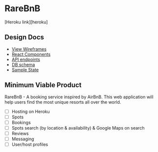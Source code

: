 # RareBnB

[Heroku link][heroku]

## Design Docs
* [View Wireframes][wireframes]
* [React Components][components]
* [API endpoints][api-endpoints]
* [DB schema][schema]
* [Sample State][sample-state]

[wireframes]: /wireframes
[components]: /component-hierarchy.md
[sample-state]: /sample-state.md
[api-endpoints]: /api-endpoints.md
[schema]: /schema.md

## Minimum Viable Product

RareBnB - A booking service inspired by AirBnB. This web application will help users find the most unique resorts all over the world.

- [ ] Hosting on Heroku
- [ ] Spots
- [ ] Bookings
- [ ] Spots search (by location & availability) & Google Maps on search
- [ ] Reviews
- [ ] Messaging
- [ ] User/host profiles
